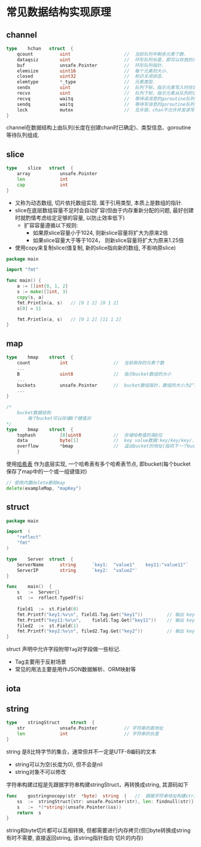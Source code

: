 # 常见数据结构实现原理

## channel

```go
type	hchan	struct	{
	qcount			uint					//	当前队列中剩余元素个数.
    dataqsiz	    uint					//	环形队列长度，即可以存放的元素个数.
    buf				unsafe.Pointer	        //	环形队列指针.					
    elemsize	    uint16					//	每个元素的大小.					
    closed			uint32					//	标识关闭状态.					
    elemtype	    *_type					//	元素类型.					
    sendx			uint					//	队列下标，指示元素写入时存放到队列中的位置.					
    recvx			uint			        //	队列下标，指示元素从队列的该位置读出.					
    recvq			waitq				    //	等待读消息的goroutine队列.					
    sendq			waitq				    //	等待写消息的goroutine队列.					
    lock	        mutex					//	互斥锁，chan不允许并发读写.	
}
```
channel在数据结构上由队列(长度在创建chan时已确定)、类型信息、goroutine等待队列组成.


## slice

```go
type    slice	struct	{
    array	        unsafe.Pointer
    len			    int
    cap			    int
}
```
* 又称为动态数组, 切片依托数组实现. 属于引用类型, 本质上是数组的指针. 
* slice在底层数组容量不足时会自动扩容(但由于内存重新分配的问题, 最好创建时就酌情考虑给定足够的容量, 以防止效率低下)
    - 扩容容量遵循以下规则:
        - 如果原slice容量小于1024, 则新slice容量将扩大为原来2倍
        - 如果slice容量大于等于1024， 则新slice容量将扩大为原来1.25倍
* 使用copy来复制slice(值复制, 新的slice指向新的数组, 不影响原slice)
```go
package main

import "fmt"

func main() {
    a := []int{0, 1, 2}
    s := make([]int, 3)
    copy(s, a)
    fmt.Println(a, s)   // [0 1 2] [0 1 2]
    s[0] = 11

    fmt.Println(a, s)   // [0 1 2] [11 1 2]
}
```


## map

```go
type	hmap	struct	{
	count           int	                //	当前保存的元素个数
    ...
    B               uint8		        //	指示bucket数组的大小
    ...
    buckets			unsafe.Pointer	    //	bucket数组指针，数组的大小为2^B
    ...
}

/*
    bucket数据结构
        每个bucket可以存储8个键值对
*/
type	bmap	struct	{
	tophash         [8]uint8	        //  存储哈希值的高8位
	data			byte[1]		        //  key	value数据:key/key/key/.../value/value/value...
	overflow	    *bmap			    //  溢出bucket的地址(指向下一个bucket)
	}
```
使用[哈希表](https://baike.baidu.com/item/%E5%93%88%E5%B8%8C%E8%A1%A8/5981869?fr=aladdin)
作为底层实现, 一个哈希表有多个哈希表节点, 即bucket(每个bucket保存了map中的一个或一组键值对)  

```go
// 使用内置delete删除map
delete(exampleMap, "mapKey")
```

## struct

```go
package main

import	(
    "reflect"
    "fmt"
)

type	Server	struct	{
    ServerName      string	    `key1:	"value1"	key11:"value11"`
    ServerIP        string	    `key2:	"value2"`
}

func	main()	{
    s	:=	Server{}
    st	:=	reflect.TypeOf(s)
   
    field1	:=	st.Field(0)
    fmt.Printf("key1:%v\n",	field1.Tag.Get("key1"))         // 输出 key1:value1
    fmt.Printf("key11:%v\n",	field1.Tag.Get("key11"))    // 输出 key11:value11
    filed2	:=	st.Field(1)
    fmt.Printf("key2:%v\n",	filed2.Tag.Get("key2"))         // 输出 key2:value2
}
```

struct 声明中允许字段附带`Tag`对字段做一些标记.
* Tag主要用于反射场景
* 常见的用法主要是用作JSON数据解析、ORM映射等
    

## iota


## string
```go
type	stringStruct	struct	{
    str	            unsafe.Pointer          // 字符串的首地址
    len	            int                     // 字符串的长度
}
```
string 是8比特字节的集合，通常但并不一定是UTF-8编码的文本
* string可以为空(长度为0), 但不会是nil
* string对象不可以修改

字符串构建过程是先跟据字符串构建stringStruct，再转换成string, 其源码如下
```go
func	gostringnocopy(str	*byte)	string	{	//	跟据字符串地址构建string
	ss	:=	stringStruct{str: unsafe.Pointer(str), len:	findnull(str)}	//	先构造stringStruct
	s	:=	*(*string)(unsafe.Pointer(&ss))								//	再将stringStruct转换成string
	return	s
}
```

string和byte切片都可以互相转换, 但都需要进行内存拷贝(但[]byte转换成string有时不需要, 直接返回string, 该string指针指向
切片的内存)